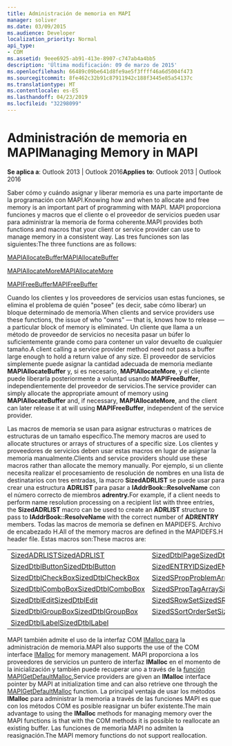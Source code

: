 ```yaml
---
title: Administración de memoria en MAPI
manager: soliver
ms.date: 03/09/2015
ms.audience: Developer
localization_priority: Normal
api_type:
- COM
ms.assetid: 9eee6925-ab91-413e-8907-c747ab4a4bb5
description: 'Última modificación: 09 de marzo de 2015'
ms.openlocfilehash: 66489c09be641d8fe9ae5f3ffff46a6d5004f473
ms.sourcegitcommit: 8fe462c32b91c87911942c188f3445e85a54137c
ms.translationtype: MT
ms.contentlocale: es-ES
ms.lasthandoff: 04/23/2019
ms.locfileid: "32298099"
---
```

# <a name="managing-memory-in-mapi"></a><span data-ttu-id="0f63e-103">Administración de memoria en MAPI</span><span class="sxs-lookup"><span data-stu-id="0f63e-103">Managing Memory in MAPI</span></span>

  
  
<span data-ttu-id="0f63e-104">**Se aplica a**: Outlook 2013 | Outlook 2016</span><span class="sxs-lookup"><span data-stu-id="0f63e-104">**Applies to**: Outlook 2013 | Outlook 2016</span></span> 
  
<span data-ttu-id="0f63e-105">Saber cómo y cuándo asignar y liberar memoria es una parte importante de la programación con MAPI.</span><span class="sxs-lookup"><span data-stu-id="0f63e-105">Knowing how and when to allocate and free memory is an important part of programming with MAPI.</span></span> <span data-ttu-id="0f63e-106">MAPI proporciona funciones y macros que el cliente o el proveedor de servicios pueden usar para administrar la memoria de forma coherente.</span><span class="sxs-lookup"><span data-stu-id="0f63e-106">MAPI provides both functions and macros that your client or service provider can use to manage memory in a consistent way.</span></span> <span data-ttu-id="0f63e-107">Las tres funciones son las siguientes:</span><span class="sxs-lookup"><span data-stu-id="0f63e-107">The three functions are as follows:</span></span>
  
[<span data-ttu-id="0f63e-108">MAPIAllocateBuffer</span><span class="sxs-lookup"><span data-stu-id="0f63e-108">MAPIAllocateBuffer</span></span>](mapiallocatebuffer.md)
  
[<span data-ttu-id="0f63e-109">MAPIAllocateMore</span><span class="sxs-lookup"><span data-stu-id="0f63e-109">MAPIAllocateMore</span></span>](mapiallocatemore.md)
  
[<span data-ttu-id="0f63e-110">MAPIFreeBuffer</span><span class="sxs-lookup"><span data-stu-id="0f63e-110">MAPIFreeBuffer</span></span>](mapifreebuffer.md)
  
<span data-ttu-id="0f63e-111">Cuando los clientes y los proveedores de servicios usan estas funciones, se elimina el problema de quién "posee" (es decir, sabe cómo liberar) un bloque determinado de memoria.</span><span class="sxs-lookup"><span data-stu-id="0f63e-111">When clients and service providers use these functions, the issue of who "owns" — that is, knows how to release — a particular block of memory is eliminated.</span></span> <span data-ttu-id="0f63e-112">Un cliente que llama a un método de proveedor de servicios no necesita pasar un búfer lo suficientemente grande como para contener un valor devuelto de cualquier tamaño.</span><span class="sxs-lookup"><span data-stu-id="0f63e-112">A client calling a service provider method need not pass a buffer large enough to hold a return value of any size.</span></span> <span data-ttu-id="0f63e-113">El proveedor de servicios simplemente puede asignar la cantidad adecuada de memoria mediante **MAPIAllocateBuffer** y, si es necesario, **MAPIAllocateMore**, y el cliente puede liberarla posteriormente a voluntad usando **MAPIFreeBuffer**, independientemente del proveedor de servicios.</span><span class="sxs-lookup"><span data-stu-id="0f63e-113">The service provider can simply allocate the appropriate amount of memory using **MAPIAllocateBuffer** and, if necessary, **MAPIAllocateMore**, and the client can later release it at will using **MAPIFreeBuffer**, independent of the service provider.</span></span> 
  
<span data-ttu-id="0f63e-114">Las macros de memoria se usan para asignar estructuras o matrices de estructuras de un tamaño específico.</span><span class="sxs-lookup"><span data-stu-id="0f63e-114">The memory macros are used to allocate structures or arrays of structures of a specific size.</span></span> <span data-ttu-id="0f63e-115">Los clientes y proveedores de servicios deben usar estas macros en lugar de asignar la memoria manualmente.</span><span class="sxs-lookup"><span data-stu-id="0f63e-115">Clients and service providers should use these macros rather than allocate the memory manually.</span></span> <span data-ttu-id="0f63e-116">Por ejemplo, si un cliente necesita realizar el procesamiento de resolución de nombres en una lista de destinatarios con tres entradas, la macro **SizedADRLIST** se puede usar para crear una estructura **ADRLIST** para pasar a **IAddrBook::ResolveName** con el número correcto de miembros **adrentry.**</span><span class="sxs-lookup"><span data-stu-id="0f63e-116">For example, if a client needs to perform name resolution processing on a recipient list with three entries, the **SizedADRLIST** macro can be used to create an **ADRLIST** structure to pass to **IAddrBook::ResolveName** with the correct number of **ADRENTRY** members.</span></span> <span data-ttu-id="0f63e-117">Todas las macros de memoria se definen en MAPIDEFS. Archivo de encabezado H.</span><span class="sxs-lookup"><span data-stu-id="0f63e-117">All of the memory macros are defined in the MAPIDEFS.H header file.</span></span> <span data-ttu-id="0f63e-118">Estas macros son:</span><span class="sxs-lookup"><span data-stu-id="0f63e-118">These macros are:</span></span> 
  
|||
|:-----|:-----|
|[<span data-ttu-id="0f63e-119">SizedADRLIST</span><span class="sxs-lookup"><span data-stu-id="0f63e-119">SizedADRLIST</span></span>](sizedadrlist.md) <br/> |[<span data-ttu-id="0f63e-120">SizedDtblPage</span><span class="sxs-lookup"><span data-stu-id="0f63e-120">SizedDtblPage</span></span>](sizeddtblpage.md) <br/> |
|[<span data-ttu-id="0f63e-121">SizedDtblButton</span><span class="sxs-lookup"><span data-stu-id="0f63e-121">SizedDtblButton</span></span>](sizeddtblbutton.md) <br/> |[<span data-ttu-id="0f63e-122">SizedENTRYID</span><span class="sxs-lookup"><span data-stu-id="0f63e-122">SizedENTRYID</span></span>](sizedentryid.md) <br/> |
|[<span data-ttu-id="0f63e-123">SizedDtblCheckBox</span><span class="sxs-lookup"><span data-stu-id="0f63e-123">SizedDtblCheckBox</span></span>](sizeddtblcheckbox.md) <br/> |[<span data-ttu-id="0f63e-124">SizedSPropProblemArray</span><span class="sxs-lookup"><span data-stu-id="0f63e-124">SizedSPropProblemArray</span></span>](sizedspropproblemarray.md) <br/> |
|[<span data-ttu-id="0f63e-125">SizedDtblComboBox</span><span class="sxs-lookup"><span data-stu-id="0f63e-125">SizedDtblComboBox</span></span>](sizeddtblcombobox.md) <br/> |[<span data-ttu-id="0f63e-126">SizedSPropTagArray</span><span class="sxs-lookup"><span data-stu-id="0f63e-126">SizedSPropTagArray</span></span>](sizedsproptagarray.md) <br/> |
|[<span data-ttu-id="0f63e-127">SizedDtblEdit</span><span class="sxs-lookup"><span data-stu-id="0f63e-127">SizedDtblEdit</span></span>](sizeddtbledit.md) <br/> |[<span data-ttu-id="0f63e-128">SizedSRowSet</span><span class="sxs-lookup"><span data-stu-id="0f63e-128">SizedSRowSet</span></span>](sizedsrowset.md) <br/> |
|[<span data-ttu-id="0f63e-129">SizedDtblGroupBox</span><span class="sxs-lookup"><span data-stu-id="0f63e-129">SizedDtblGroupBox</span></span>](sizeddtblgroupbox.md) <br/> |[<span data-ttu-id="0f63e-130">SizedSSortOrderSet</span><span class="sxs-lookup"><span data-stu-id="0f63e-130">SizedSSortOrderSet</span></span>](sizedssortorderset.md) <br/> |
|[<span data-ttu-id="0f63e-131">SizedDtblLabel</span><span class="sxs-lookup"><span data-stu-id="0f63e-131">SizedDtblLabel</span></span>](sizeddtbllabel.md) <br/> | <br/> |
   
<span data-ttu-id="0f63e-132">MAPI también admite el uso de la interfaz COM [IMalloc para](https://msdn.microsoft.com/library/ms678425%28VS.85%29.aspx) la administración de memoria.</span><span class="sxs-lookup"><span data-stu-id="0f63e-132">MAPI also supports the use of the COM interface [IMalloc](https://msdn.microsoft.com/library/ms678425%28VS.85%29.aspx) for memory management.</span></span> <span data-ttu-id="0f63e-133">MAPI proporciona a los proveedores de servicios un puntero de interfaz **IMalloc** en el momento de la inicialización y también puede recuperar uno a través de la [función MAPIGetDefaultMalloc.](mapigetdefaultmalloc.md)</span><span class="sxs-lookup"><span data-stu-id="0f63e-133">Service providers are given an **IMalloc** interface pointer by MAPI at initialization time and can also retrieve one through the [MAPIGetDefaultMalloc](mapigetdefaultmalloc.md) function.</span></span> <span data-ttu-id="0f63e-134">La principal ventaja de usar los métodos **IMalloc** para administrar la memoria a través de las funciones MAPI es que con los métodos COM es posible reasignar un búfer existente.</span><span class="sxs-lookup"><span data-stu-id="0f63e-134">The main advantage to using the **IMalloc** methods for managing memory over the MAPI functions is that with the COM methods it is possible to reallocate an existing buffer.</span></span> <span data-ttu-id="0f63e-135">Las funciones de memoria MAPI no admiten la reasignación.</span><span class="sxs-lookup"><span data-stu-id="0f63e-135">The MAPI memory functions do not support reallocation.</span></span> 
  

